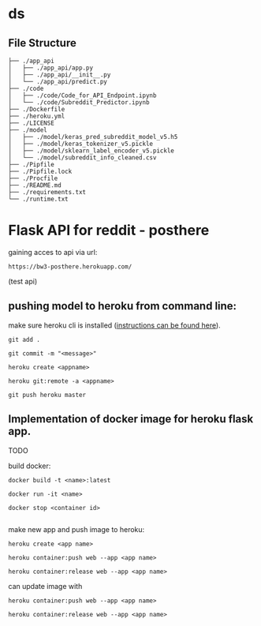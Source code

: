# ds
## File Structure
```
├── ./app_api
│   ├── ./app_api/app.py
│   ├── ./app_api/__init__.py
│   └── ./app_api/predict.py
├── ./code
│   ├── ./code/Code_for_API_Endpoint.ipynb
│   └── ./code/Subreddit_Predictor.ipynb
├── ./Dockerfile
├── ./heroku.yml
├── ./LICENSE
├── ./model
│   ├── ./model/keras_pred_subreddit_model_v5.h5
│   ├── ./model/keras_tokenizer_v5.pickle
│   ├── ./model/sklearn_label_encoder_v5.pickle
│   └── ./model/subreddit_info_cleaned.csv
├── ./Pipfile
├── ./Pipfile.lock
├── ./Procfile
├── ./README.md
├── ./requirements.txt
└── ./runtime.txt

```
# Flask API for reddit - posthere

gaining acces to api via url:
```
https://bw3-posthere.herokuapp.com/
```
(test api)


## pushing model to heroku from command line:
make sure heroku cli is installed ([instructions can be found here](https://devcenter.heroku.com/articles/heroku-cli)).

```
git add .

git commit -m "<message>"

heroku create <appname>

heroku git:remote -a <appname>

git push heroku master
```

## Implementation of docker image for heroku flask app.

TODO

build docker:

```
docker build -t <name>:latest

docker run -it <name>

docker stop <container id>


```

make new app and push image to heroku:

```
heroku create <app name>

heroku container:push web --app <app name>

heroku container:release web --app <app name>
```

can update image with 
```
heroku container:push web --app <app name>

heroku container:release web --app <app name>
```